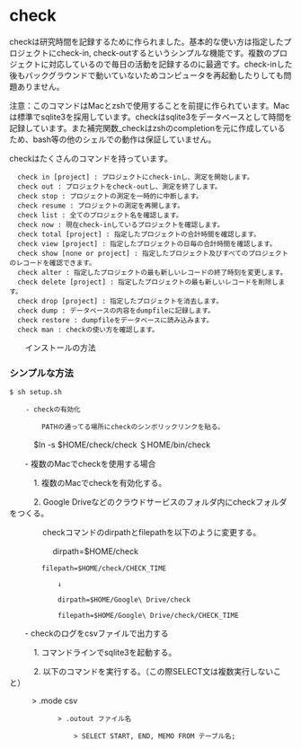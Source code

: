 # check
  checkは研究時間を記録するために作られました。基本的な使い方は指定したプロジェクトにcheck-in, check-outするというシンプルな機能です。複数のプロジェクトに対応しているので毎日の活動を記録するのに最適です。check-inした後もバックグラウンドで動いていないためコンピュータを再起動したりしても問題ありません。
  
  注意：このコマンドはMacとzshで使用することを前提に作られています。Macは標準でsqlite3を採用しています。checkはsqlite3をデータベースとして時間を記録しています。また補完関数_checkはzshのcompletionを元に作成しているため、bash等の他のシェルでの動作は保証していません。
  
  checkはたくさんのコマンドを持っています。

      check in [project] : プロジェクトにcheck-inし、測定を開始します。
      check out : プロジェクトをcheck-outし、測定を終了します。
      check stop : プロジェクトの測定を一時的に中断します。
      check resume : プロジェクトの測定を再開します。
      check list : 全てのプロジェクト名を確認します。
      check now : 現在check-inしているプロジェクトを確認します。
      check total [project] : 指定したプロジェクトの合計時間を確認します。
      check view [project] : 指定したプロジェクトの日毎の合計時間を確認します。
      check show [none or project] : 指定したプロジェクト及びすべてのプロジェクトのレコードを確認できます。
      check alter : 指定したプロジェクトの最も新しいレコードの終了時刻を変更します。
      check delete [project] : 指定したプロジェクトの最も新しいレコードを削除します。
      check drop [project] : 指定したプロジェクトを消去します。
      check dump : データベースの内容をdumpfileに記録します。
      check restore : dumpfileをデータベースに読み込みます。
      check man : checkの使い方を確認します。

　　インストールの方法
### シンプルな方法
```
$ sh setup.sh
```
  
        - checkの有効化
	
            PATHの通ってる場所にcheckのシンボリックリンクを貼る。
	    
            $ln -s $HOME/check/check ＄HOME/bin/check
	    
        - 複数のMacでcheckを使用する場合
	
            1. 複数のMacでcheckを有効化する。
	    
            2. Google Driveなどのクラウドサービスのフォルダ内にcheckフォルダをつくる。
	    
                checkコマンドのdirpathとfilepathを以下のように変更する。
		
                  　dirpath=$HOME/check
		   
		    filepath=$HOME/check/CHECK_TIME
		    
		    	↓
			
	            dirpath=$HOME/Google\ Drive/check
		    
	            filepath=$HOME/Google\ Drive/check/CHECK_TIME
		    
        - checkのログをcsvファイルで出力する
	
            1. コマンドラインでsqlite3を起動する。
	    
            2. 以下のコマンドを実行する。（この際SELECT文は複数実行しないこと）
	    
            		> .mode csv
			
		        > .outout ファイル名
			
	            	> SELECT START, END, MEMO FROM テーブル名;
